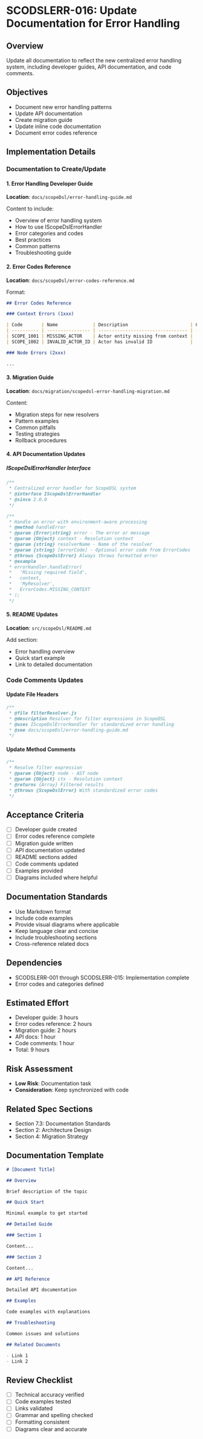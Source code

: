 # SCODSLERR-016: Update Documentation for Error Handling

## Overview

Update all documentation to reflect the new centralized error handling system, including developer guides, API documentation, and code comments.

## Objectives

- Document new error handling patterns
- Update API documentation
- Create migration guide
- Update inline code documentation
- Document error codes reference

## Implementation Details

### Documentation to Create/Update

#### 1. Error Handling Developer Guide

**Location**: `docs/scopeDsl/error-handling-guide.md`

Content to include:

- Overview of error handling system
- How to use IScopeDslErrorHandler
- Error categories and codes
- Best practices
- Common patterns
- Troubleshooting guide

#### 2. Error Codes Reference

**Location**: `docs/scopeDsl/error-codes-reference.md`

Format:

```markdown
## Error Codes Reference

### Context Errors (1xxx)

| Code       | Name             | Description                       | Common Causes |
| ---------- | ---------------- | --------------------------------- | ------------- |
| SCOPE_1001 | MISSING_ACTOR    | Actor entity missing from context | ...           |
| SCOPE_1002 | INVALID_ACTOR_ID | Actor has invalid ID              | ...           |

### Node Errors (2xxx)

...
```

#### 3. Migration Guide

**Location**: `docs/migration/scopedsl-error-handling-migration.md`

Content:

- Migration steps for new resolvers
- Pattern examples
- Common pitfalls
- Testing strategies
- Rollback procedures

#### 4. API Documentation Updates

##### IScopeDslErrorHandler Interface

```javascript
/**
 * Centralized error handler for ScopeDSL system
 * @interface IScopeDslErrorHandler
 * @since 2.0.0
 */

/**
 * Handle an error with environment-aware processing
 * @method handleError
 * @param {Error|string} error - The error or message
 * @param {Object} context - Resolution context
 * @param {string} resolverName - Name of the resolver
 * @param {string} [errorCode] - Optional error code from ErrorCodes
 * @throws {ScopeDslError} Always throws formatted error
 * @example
 * errorHandler.handleError(
 *   'Missing required field',
 *   context,
 *   'MyResolver',
 *   ErrorCodes.MISSING_CONTEXT
 * );
 */
```

#### 5. README Updates

**Location**: `src/scopeDsl/README.md`

Add section:

- Error handling overview
- Quick start example
- Link to detailed documentation

### Code Comments Updates

#### Update File Headers

```javascript
/**
 * @file filterResolver.js
 * @description Resolver for filter expressions in ScopeDSL
 * @uses IScopeDslErrorHandler for standardized error handling
 * @see docs/scopeDsl/error-handling-guide.md
 */
```

#### Update Method Comments

```javascript
/**
 * Resolve filter expression
 * @param {Object} node - AST node
 * @param {Object} ctx - Resolution context
 * @returns {Array} Filtered results
 * @throws {ScopeDslError} With standardized error codes
 */
```

## Acceptance Criteria

- [ ] Developer guide created
- [ ] Error codes reference complete
- [ ] Migration guide written
- [ ] API documentation updated
- [ ] README sections added
- [ ] Code comments updated
- [ ] Examples provided
- [ ] Diagrams included where helpful

## Documentation Standards

- Use Markdown format
- Include code examples
- Provide visual diagrams where applicable
- Keep language clear and concise
- Include troubleshooting sections
- Cross-reference related docs

## Dependencies

- SCODSLERR-001 through SCODSLERR-015: Implementation complete
- Error codes and categories defined

## Estimated Effort

- Developer guide: 3 hours
- Error codes reference: 2 hours
- Migration guide: 2 hours
- API docs: 1 hour
- Code comments: 1 hour
- Total: 9 hours

## Risk Assessment

- **Low Risk**: Documentation task
- **Consideration**: Keep synchronized with code

## Related Spec Sections

- Section 7.3: Documentation Standards
- Section 2: Architecture Design
- Section 4: Migration Strategy

## Documentation Template

```markdown
# [Document Title]

## Overview

Brief description of the topic

## Quick Start

Minimal example to get started

## Detailed Guide

### Section 1

Content...

### Section 2

Content...

## API Reference

Detailed API documentation

## Examples

Code examples with explanations

## Troubleshooting

Common issues and solutions

## Related Documents

- Link 1
- Link 2
```

## Review Checklist

- [ ] Technical accuracy verified
- [ ] Code examples tested
- [ ] Links validated
- [ ] Grammar and spelling checked
- [ ] Formatting consistent
- [ ] Diagrams clear and accurate

